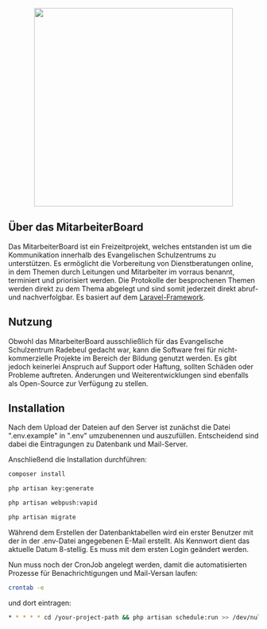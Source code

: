 <p align="center"><img src="https://mitarbeiter.esz-radebeul.de/img/logo.png" width="400"></p>

## Über das MitarbeiterBoard

Das MitarbeiterBoard ist ein Freizeitprojekt, welches entstanden ist um die Kommunikation innerhalb des Evangelischen Schulzentrums zu unterstützen. Es ermöglicht die Vorbereitung von Dienstberatungen online, in dem Themen durch Leitungen und Mitarbeiter im vorraus benannt, terminiert und priorisiert werden. Die Protokolle der besprochenen Themen werden direkt zu dem Thema abgelegt und sind somit jederzeit direkt abruf- und nachverfolgbar.
Es basiert auf dem [Laravel-Framework](https://laravel.com/).

## Nutzung

Obwohl das MitarbeiterBoard ausschließlich für das Evangelische Schulzentrum Radebeul gedacht war, kann die Software frei für nicht-kommerzielle Projekte im Bereich der Bildung genutzt werden. Es gibt jedoch keinerlei Anspruch auf Support oder Haftung, sollten Schäden oder Probleme auftreten.
Änderungen und Weiterentwicklungen sind ebenfalls als Open-Source zur Verfügung zu stellen.

## Installation

Nach dem Upload der Dateien auf den Server ist zunächst die Datei ".env.example" in ".env" umzubenennen und auszufüllen. Entscheidend sind dabei die Eintragungen zu Datenbank und Mail-Server.

Anschließend die Installation durchführen:

```bash
composer install
```
```bash
php artisan key:generate
```

```bash
php artisan webpush:vapid
```

```bash
php artisan migrate
```
Während dem Erstellen der Datenbanktabellen wird ein erster Benutzer mit der in der .env-Datei angegebenen E-Mail erstellt. Als Kennwort dient das aktuelle Datum 8-stellig. Es muss mit dem ersten Login geändert werden.

Nun muss noch der CronJob angelegt werden, damit die automatisierten Prozesse für Benachrichtigungen und Mail-Versan laufen:

```bash
crontab -e
```

und dort eintragen:
```bash
* * * * * cd /your-project-path && php artisan schedule:run >> /dev/null 2>&1
```
